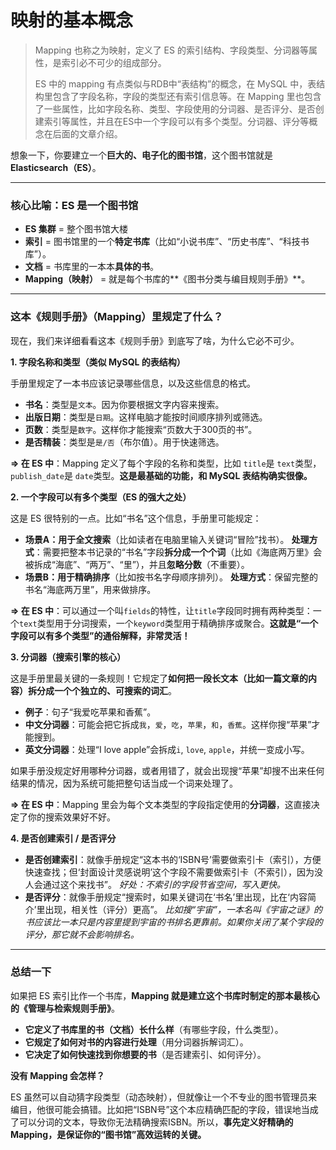 # 映射的基本概念



> Mapping 也称之为映射，定义了 ES 的索引结构、字段类型、分词器等属性，是索引必不可少的组成部分。
>
> ES 中的 mapping 有点类似与RDB中“表结构”的概念，在 MySQL 中，表结构里包含了字段名称，字段的类型还有索引信息等。在 Mapping 里也包含了一些属性，比如字段名称、类型、字段使用的分词器、是否评分、是否创建索引等属性，并且在ES中一个字段可以有多个类型。分词器、评分等概念在后面的文章介绍。

想象一下，你要建立一个**巨大的、电子化的图书馆**，这个图书馆就是 **Elasticsearch（ES）**。

------

### 核心比喻：ES 是一个图书馆

- **ES 集群** = 整个图书馆大楼
- **索引** = 图书馆里的一个**特定书库**（比如“小说书库”、“历史书库”、“科技书库”）。
- **文档** = 书库里的一本本**具体的书**。
- **Mapping（映射）** = 就是每个书库的**《图书分类与编目规则手册》**。

------

### 这本《规则手册》（Mapping）里规定了什么？

现在，我们来详细看看这本《规则手册》到底写了啥，为什么它必不可少。

**1. 字段名称和类型（类似 MySQL 的表结构）**

手册里规定了一本书应该记录哪些信息，以及这些信息的格式。

- **书名**：类型是`文本`。因为你要根据文字内容来搜索。
- **出版日期**：类型是`日期`。这样电脑才能按时间顺序排列或筛选。
- **页数**：类型是`数字`。这样你才能搜索“页数大于300页的书”。
- **是否精装**：类型是`是/否`（布尔值）。用于快速筛选。

**=> 在 ES 中**：Mapping 定义了每个字段的名称和类型，比如 `title`是 `text`类型，`publish_date`是 `date`类型。**这是最基础的功能，和 MySQL 表结构确实很像。**

**2. 一个字段可以有多个类型（ES 的强大之处）**

这是 ES 很特别的一点。比如“书名”这个信息，手册里可能规定：

- **场景A：用于全文搜索**（比如读者在电脑里输入关键词“冒险”找书）。 **处理方式**：需要把整本书记录的“书名”字段**拆分成一个个词**（比如《海底两万里》会被拆成“海底”、“两万”、“里”），并且**忽略分数**（不重要）。
- **场景B：用于精确排序**（比如按书名字母顺序排列）。 **处理方式**：保留完整的书名“海底两万里”，用来做排序。

**=> 在 ES 中**：可以通过一个叫`fields`的特性，让`title`字段同时拥有两种类型：一个`text`类型用于分词搜索，一个`keyword`类型用于精确排序或聚合。**这就是“一个字段可以有多个类型”的通俗解释，非常灵活！**

**3. 分词器（搜索引擎的核心）**

这是手册里最关键的一条规则！它规定了**如何把一段长文本（比如一篇文章的内容）拆分成一个个独立的、可搜索的词汇**。

- **例子**：句子“我爱吃苹果和香蕉”。
- **中文分词器**：可能会把它拆成`我`，`爱`，`吃`，`苹果`，`和`，`香蕉`。这样你搜“苹果”才能搜到。
- **英文分词器**：处理“I love apple”会拆成`i`, `love`, `apple`，并统一变成小写。

如果手册没规定好用哪种分词器，或者用错了，就会出现搜“苹果”却搜不出来任何结果的情况，因为系统可能把整句话当成一个词来处理了。

**=> 在 ES 中**：Mapping 里会为每个文本类型的字段指定使用的**分词器**，这直接决定了你的搜索效果好不好。

**4. 是否创建索引 / 是否评分**

- **是否创建索引**：就像手册规定“这本书的‘ISBN号’需要做索引卡（索引），方便快速查找；但‘封面设计灵感说明’这个字段不需要做索引卡（不索引），因为没人会通过这个来找书”。 *好处：不索引的字段节省空间，写入更快。*
- **是否评分**：就像手册规定“搜索时，如果关键词在‘书名’里出现，比在‘内容简介’里出现，相关性（评分）更高”。 *比如搜“宇宙”，一本名叫《宇宙之谜》的书应该比一本只是内容里提到宇宙的书排名更靠前。如果你关闭了某个字段的评分，那它就不会影响排名。*

------

### 总结一下

如果把 ES 索引比作一个书库，**Mapping 就是建立这个书库时制定的那本最核心的《管理与检索规则手册》**。

- **它定义了书库里的书（文档）长什么样**（有哪些字段，什么类型）。
- **它规定了如何对书的内容进行处理**（用分词器拆解词汇）。
- **它决定了如何快速找到你想要的书**（是否建索引、如何评分）。

**没有 Mapping 会怎样？**

ES 虽然可以自动猜字段类型（动态映射），但就像让一个不专业的图书管理员来编目，他很可能会搞错。比如把“ISBN号”这个本应精确匹配的字段，错误地当成了可以分词的文本，导致你无法精确搜索ISBN。所以，**事先定义好精确的 Mapping，是保证你的“图书馆”高效运转的关键。**